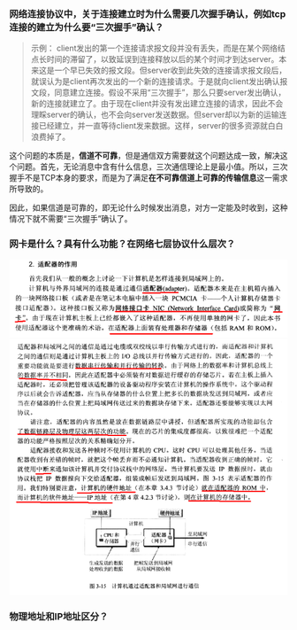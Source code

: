 
### 网络连接协议中，关于连接建立时为什么需要几次握手确认，例如tcp连接的建立为什么要“三次握手”确认？

> 示例： client发出的第一个连接请求报文段并没有丢失，而是在某个网络结点长时间的滞留了，以致延误到连接释放以后的某个时间才到达server。本来这是一个早已失效的报文段。但server收到此失效的连接请求报文段后，就误认为是client再次发出的一个新的连接请求。于是就向client发出确认报文段，同意建立连接。假设不采用“三次握手”，那么只要server发出确认，新的连接就建立了。由于现在client并没有发出建立连接的请求，因此不会理睬server的确认，也不会向server发送数据。但server却以为新的运输连接已经建立，并一直等待client发来数据。这样，server的很多资源就白白浪费掉了。

这个问题的本质是，**信道不可靠**，但是通信双方需要就这个问题达成一致，解决这个问题。首先，无论消息中含有什么信息，三次通信理论上是最小值。所以，三次握手不是TCP本身的要求，而是为了满足**在不可靠信道上可靠的传输信息**这一需求所导致的。

因此，如果信道是可靠的，即无论什么时候发出消息，对方一定能及时收到，这种情况下就不需要“三次握手”确认了。

### 网卡是什么？具有什么功能？在网络七层协议什么层次？

![](./../../../assets/nic1.png)  
![](./../../../assets/nic2.png)

### 物理地址和IP地址区分？





